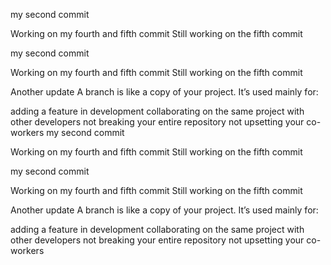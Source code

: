my second commit

Working on my fourth and fifth commit
Still working on the fifth commit

my second commit

Working on my fourth and fifth commit
Still working on the fifth commit



Another update
A branch is like a copy of your project. It’s used mainly for:

adding a feature in development
collaborating on the same project with other developers
not breaking your entire repository
not upsetting your co-workers
my second commit

Working on my fourth and fifth commit
Still working on the fifth commit

my second commit

Working on my fourth and fifth commit
Still working on the fifth commit



Another update
A branch is like a copy of your project. It’s used mainly for:

adding a feature in development
collaborating on the same project with other developers
not breaking your entire repository
not upsetting your co-workers


